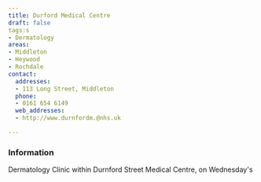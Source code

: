 ```yaml
---
title: Durford Medical Centre
draft: false
tags:s
- Dermatology
areas:
- Middleton
- Heywood
- Rochdale
contact:
  addresses:
  - 113 Long Street, Middleton
  phone:
  - 0161 654 6149
  web_addresses:
  - http://www.durnfordm.@nhs.uk

---
```


### Information
Dermatology Clinic within Durnford Street Medical 
Centre, on Wednesday's
